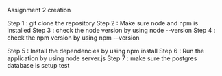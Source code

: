 Assignment 2 creation

Step 1 : git clone the repository
Step 2 : Make sure node and npm is installed
Step 3 : check the node version by using node --version
Step 4 : check the npm version by using npm --version

Step 5 : Install the dependencies by using npm install
Step 6 : Run the application by using node server.js
Step 7 : make sure the postgres database is setup
test
